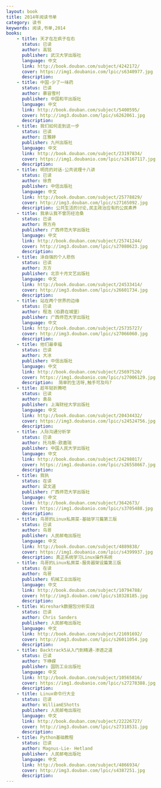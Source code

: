```yaml
---
layout: book
title: 2014年阅读书单
category: 读书
keywords: 阅读,书单,2014
books:
    - title: 天才在左疯子在右
      status: 已读
      author: 高铭
      publisher: 武汉大学出版社
      language: 中文
      link: http://book.douban.com/subject/4242172/
      cover: https://img1.doubanio.com/lpic/s6340977.jpg
      description:
    - title: 中国-少了一味药
      status: 已读
      author: 慕容雪村
      publisher: 中国和平出版社
      language: 中文
      link: http://book.douban.com/subject/5400595/
      cover: http://img3.douban.com/lpic/s6262061.jpg
      description:
    - title: 我们如何走到这一步
      status: 已读
      author: 庄雅婷
      publisher: 九州出版社
      language: 中文
      link: http://book.douban.com/subject/23197834/
      cover: https://img1.doubanio.com/lpic/s26167117.jpg
      description:
    - title: 明亮的对话-公共说理十八讲
      status: 已读
      author: 徐贲
      publisher: 中信出版社
      language: 中文
      link: http://book.douban.com/subject/25778829/
      cover: http://img3.douban.com/lpic/s27165092.jpg
      description: 公共生活的讨论,民主政治应有的公民素养
    - title: 我承认我不曾历经沧桑
      status: 已读
      author: 蒋方舟
      publisher: 广西师范大学出版社
      language: 中文
      link: http://book.douban.com/subject/25741244/
      cover: http://img3.douban.com/lpic/s27080623.jpg
      description:
    - title: 涂自强的个人悲伤
      status: 已读
      author: 方方
      publisher: 北京十月文艺出版社
      language: 中文
      link: http://book.douban.com/subject/24533414/
      cover: http://img3.douban.com/lpic/s26601734.jpg
      description:
    - title: 站在两个世界的边缘
      status: 已读
      author: 程浩（伯爵在城堡）
      publisher: 广西师范大学出版社
      language: 中文
      link: http://book.douban.com/subject/25735727/
      cover: http://img3.douban.com/lpic/s27066060.jpg
      description:
    - title: 他们最幸福
      status: 已读
      author: 大冰
      publisher: 中信出版社
      language: 中文
      link: http://book.douban.com/subject/25697520/
      cover: https://img1.doubanio.com/lpic/s27006129.jpg
      description:  简单的生活呀,触手可及吗?
    - title: 趁年轻折腾吧
      status: 已读
      author: 袁岳
      publisher: 上海财经大学出版社
      language: 中文
      link: http://book.douban.com/subject/20434432/
      cover: https://img3.doubanio.com/lpic/s24524756.jpg
      description:
    - title: 人际沟通分析学
      status: 已读
      author: 托马斯-欧嘉瑞
      publisher: 中国人民大学出版社
      language: 中文
      link: http://book.douban.com/subject/24298017/
      cover: https://img1.doubanio.com/lpic/s26558667.jpg
      description:
    - title: 我执
      status: 在读
      author: 梁文道
      publisher: 广西师范大学出版社
      language: 中文
      link: http://book.douban.com/subject/3642673/
      cover: https://img1.doubanio.com/lpic/s3705488.jpg
      description:
    - title: 鸟哥的Linux私房菜-基础学习篇第三版
      status: 已读
      author: 鸟哥
      publisher: 人民邮电出版社
      language: 中文
      link: http://book.douban.com/subject/4889838/
      cover: https://img1.doubanio.com/lpic/s4399937.jpg
      description: 真正系统学习Linux操作系统
    - title: 鸟哥的Linux私房菜-服务器架设篇第三版
      status: 在读
      author: 鸟哥
      publisher: 机械工业出版社
      language: 中文
      link: http://book.douban.com/subject/10794788/
      cover: http://img3.douban.com/lpic/s10328185.jpg
      description:
    - title: Wireshark数据包分析实战
      status: 已读
      author: Chris Sanders
      publisher: 人民邮电出版社
      language: 中文
      link: http://book.douban.com/subject/21691692/
      cover: http://img3.douban.com/lpic/s26011054.jpg
      description:
    - title: Backtrack5从入门到精通-渗透之道
      status: 已读
      author: 卞峥嵘
      publisher: 国防工业出版社
      language: 中文
      link: http://book.douban.com/subject/10565816/
      cover: https://img1.doubanio.com/lpic/s27278388.jpg
      description:
    - title: Linux命令行大全
      status: 已读
      author: WilliamEShotts
      publisher: 人民邮电出版社
      language: 中文
      link: http://book.douban.com/subject/22226727/
      cover: http://img3.douban.com/lpic/s27318531.jpg
      description:
    - title: Python基础教程
      status: 已读
      author: Magnus-Lie- Hetland
      publisher: 人民邮电出版社
      language: 中文
      link: http://book.douban.com/subject/4866934/
      cover: http://img3.douban.com/lpic/s4387251.jpg
      description:
---
```

